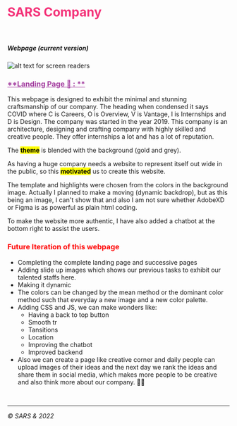 # <span style="color:#f43379"> **SARS Company** </span>

<br>

##### Webpage (current version)


![alt text for screen readers](.\SARS%20Covid%20webpage.png "Text to show on mouseover")


### <span style="color:#a43fa0"> <u>**Landing Page 📖 : ** </u></span> 

This webpage is designed to exhibit the minimal and stunning craftsmanship of our company. The heading when condensed it says COVID where C is Careers, O is Overview, V is Vantage, I is Internships and D is Design. The company was started in the year 2019. This company is an architecture, designing and crafting company with highly skilled and creative people. They offer internships a lot and has a lot of reputation.

The <mark>**theme**</mark> is blended with the background (gold and grey).

As having a huge company needs a website to represent itself out wide in the public, so this <mark>**motivated**</mark> us to create this website.

The template and highlights were chosen from the colors in the background image. Actually I planned to make a moving (dynamic backdrop), but as this being an image, I can't show that and also I am not sure whether AdobeXD or Figma is as powerful as plain html coding.

To make the website more authentic, I have also added a chatbot at the bottom right to assist the users.

### <span style="color:red">**Future Iteration of this webpage**</span>

* Completing the complete landing page and successive pages 
* Adding slide up images which shows our previous tasks to exhibit our talented staffs here. 
* Making it dynamic 
* The colors can be changed by the mean method or the dominant color method such that everyday a new image and a new color palette.
* Adding CSS and JS, we can make wonders like:
  * Having a back to top button 
  * Smooth tr
  * Tansitions 
  * Location 
  * Improving the chatbot
  * Improved backend
* Also we can create a page like creative corner and daily people can upload images of their ideas and the next day we rank the ideas and share them in social media, which makes more people to be creative and also think more about our company. 🧑‍💼

<br>

* * *

*© SARS & 2022*
